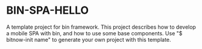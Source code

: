 # BIN-SPA-HELLO
A template project for bin framework. This project describes how to develop a mobile SPA with bin, and how to use some base components. Use "$ bitnow-init name" to generate your own project with this template.
